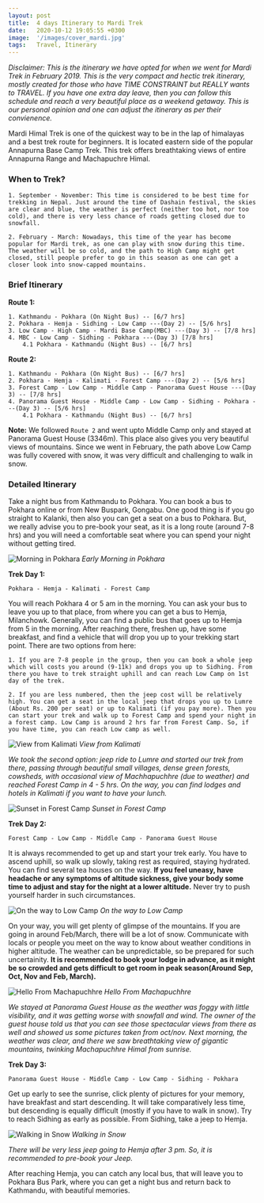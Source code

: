 ```yaml
---
layout: post
title:  4 days Itinerary to Mardi Trek
date:   2020-10-12 19:05:55 +0300
image:  '/images/cover_mardi.jpg'
tags:   Travel, Itinerary
---
```


<i>Disclaimer: This is the itinerary we have opted for when we went for Mardi Trek in February 2019. This is the very compact and hectic trek itinerary, mostly created for those who have TIME CONSTRAINT but REALLY wants to TRAVEL. If you have one extra day leave, then you can follow this schedule and reach a very beautiful place as a weekend getaway. This is our personal opinion and one can adjust the itinerary as per their convienence.</i>

Mardi Himal Trek is one of the quickest way to be in the lap of himalayas and a best trek route for beginners. It is located eastern side of the popular Annapurna Base Camp Trek. This trek offers breathtaking views of entire Annapurna Range and Machapuchre Himal. 

### When to Trek?
    1. September - November: This time is considered to be best time for trekking in Nepal. Just around the time of Dashain festival, the skies are clear and blue, the weather is perfect (neither too hot, nor too cold), and there is very less chance of roads getting closed due to snowfall.

    2. February - March: Nowadays, this time of the year has become popular for Mardi trek, as one can play with snow during this time. The weather will be so cold, and the path to High Camp might get closed, still people prefer to go in this season as one can get a closer look into snow-capped mountains.

### Brief Itinerary
**Route 1:**

    1. Kathmandu - Pokhara (On Night Bus) -- [6/7 hrs]
    2. Pokhara - Hemja - Sidhing - Low Camp ---(Day 2) -- [5/6 hrs]
    3. Low Camp - High Camp - Mardi Base Camp(MBC) ---(Day 3) -- [7/8 hrs]
    4. MBC - Low Camp - Sidhing - Pokhara ---(Day 3) [7/8 hrs]
        4.1 Pokhara - Kathmandu (Night Bus) -- [6/7 hrs]

**Route 2:**

    1. Kathmandu - Pokhara (On Night Bus) -- [6/7 hrs]
    2. Pokhara - Hemja - Kalimati - Forest Camp ---(Day 2) -- [5/6 hrs]
    3. Forest Camp - Low Camp - Middle Camp - Panorama Guest House ---(Day 3) -- [7/8 hrs]
    4. Panorama Guest House - Middle Camp - Low Camp - Sidhing - Pokhara ---(Day 3) -- [5/6 hrs]
        4.1 Pokhara - Kathmandu (Night Bus) -- [6/7 hrs]


**Note:** 
We followed `Route 2` and went upto Middle Camp only and stayed at Panorama Guest House (3346m). This place also gives you very beautiful views of mountains. Since we went in February, the path above Low Camp was fully covered with snow, it was very difficult and challenging to walk in snow.

### Detailed Itinerary
Take a night bus from Kathmandu to Pokhara. You can book a bus to Pokhara online or from New Buspark, Gongabu. One good thing is if you go straight to Kalanki, then also you can get a seat on a bus to Pokhara. But, we really advise you to pre-book your seat, as it is a long route (around 7-8 hrs) and you will need a comfortable seat where you can spend your night without getting tired. 

![Morning in Pokhara]({{site.baseurl}}/images/early_morning_in_pokhara.jpg)
*Early Morning in Pokhara*

**Trek Day 1:**

`Pokhara - Hemja - Kalimati - Forest Camp`

You will reach Pokhara 4 or 5 am in the morning. You can ask your bus to leave you up to that place, from where you can get a bus to Hemja, Milanchowk. Generally, you can find a public bus that goes up to Hemja from 5 in the morning. After reaching there, freshen up, have some breakfast, and find a vehicle that will drop you up to your trekking start point. There are two options from here:

    1. If you are 7-8 people in the group, then you can book a whole jeep which will costs you around (9-11k) and drops you up to Sidhing. From there you have to trek straight uphill and can reach Low Camp on 1st day of the trek. 

    2. If you are less numbered, then the jeep cost will be relatively high. You can get a seat in the local jeep that drops you up to Lumre (About Rs. 200 per seat) or up to Kalimati (if you pay more). Then you can start your trek and walk up to Forest Camp and spend your night in a forest camp. Low Camp is around 2 hrs far from Forest Camp. So, if you have time, you can reach Low camp as well.


![View from Kalimati]({{site.baseurl}}/images/kalimati.jpg)
*View from Kalimati*

<i>We took the second option: jeep ride to Lumre and started our trek from there, passing through beautiful small villages, dense green forests, cowsheds, with occasional view of Machhapuchhre (due to weather) and reached Forest Camp in 4 - 5 hrs. On the way, you can find lodges and hotels in Kalimati if you want to have your lunch.</i>

![Sunset in Forest Camp]({{site.baseurl}}/images/sunset_in_forest_camp.jpg)
*Sunset in Forest Camp*

**Trek Day 2:**

`Forest Camp - Low Camp - Middle Camp - Panorama Guest House`

It is always recommended to get up and start your trek early. You have to ascend uphill, so walk up slowly, taking rest as required, staying hydrated. You can find several tea houses on the way. **If you feel uneasy, have headache or any symptoms of altitude sickness, give your body some time to adjust and stay for the night at a lower altitude.** Never try to push yourself harder in such circumstances.

![On the way to Low Camp]({{site.baseurl}}/images/way_to_low_camp.jpg)
*On the way to Low Camp*

On your way, you will get plenty of glimpse of the mountains. If you are going in around Feb/March, there will be a lot of snow. Communicate with locals or people you meet on the way to know about weather conditions in higher altitude. The weather can be unpredictable, so be prepared for such uncertainity. **It is recommended to book your lodge in advance, as it might be so crowded and gets difficult to get room in peak season(Around Sep, Oct, Nov and Feb, March).**

![Hello From Machapuchhre]({{site.baseurl}}/images/machhapuchre.jpg)
*Hello From Machapuchhre*

<i>We stayed at Panorama Guest House as the weather was foggy with little visibility, and it was getting worse with snowfall and wind. The owner of the guest house told us that you can see those spectacular views from there as well and showed us some pictures taken from oct/nov. Next morning, the weather was clear, and there we saw breathtaking view of gigantic mountains, twinking Machapuchhre Himal from sunrise. </i>

**Trek Day 3:**

`Panorama Guest House - Middle Camp - Low Camp - Sidhing - Pokhara`

Get up early to see the sunrise, click plenty of pictures for your memory, have breakfast and start descending. It will take comparatively less time, but descending is equally difficult (mostly if you have to walk in snow). Try to reach Sidhing as early as possible. From Sidhing, take a jeep to Hemja. 

![Walking in Snow]({{site.baseurl}}/images/return_back.jpg)
*Walking in Snow*

<i>There will be very less jeep going to Hemja after 3 pm. So, it is recommended to pre-book your Jeep.</i>

After reaching Hemja, you can catch any local bus, that will leave you to Pokhara Bus Park, where you can get a night bus and return back to Kathmandu, with beautiful memories.